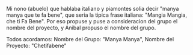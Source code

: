 Mi nono (abuelo) que hablaba italiano y piamontes solia decir "manya manya que te fa bene", que seria la tipica frase italiana: "Mangia Mangia, che ti Fa Bene".
Por eso propuse y puse a consideracion del grupo el nombre del proyecto, y Anibal propuso el nombre del grupo.

Todos acordamos:
Nombre del Grupo: "Manya Manya",
Nombre del Proyecto: "Chetifabene"
